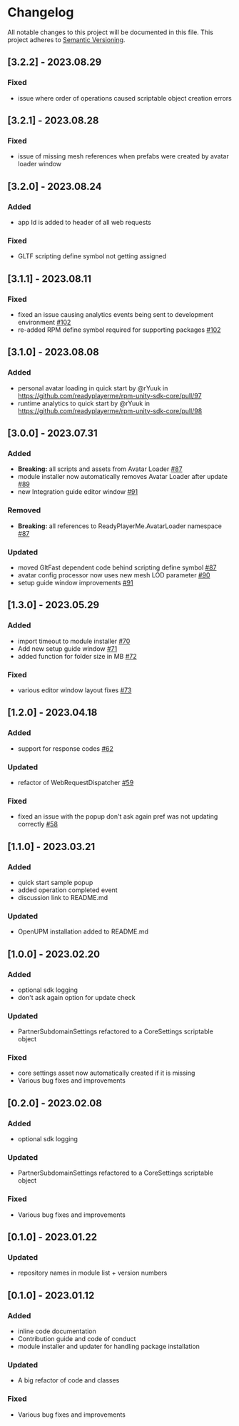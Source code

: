# Changelog

All notable changes to this project will be documented in this file.
This project adheres to [Semantic Versioning](http://semver.org/).

## [3.2.2] - 2023.08.29

### Fixed
- issue where order of operations caused scriptable object creation errors

## [3.2.1] - 2023.08.28

### Fixed
- issue of missing mesh references when prefabs were created by avatar loader window

## [3.2.0] - 2023.08.24

### Added
- app Id is added to header of all web requests

### Fixed
- GLTF scripting define symbol not getting assigned

## [3.1.1] - 2023.08.11

### Fixed
- fixed an issue causing analytics events being sent to development environment [#102](https://github.com/readyplayerme/rpm-unity-sdk-core/pull/102)
- re-added RPM define symbol required for supporting packages [#102](https://github.com/readyplayerme/rpm-unity-sdk-core/pull/102)

## [3.1.0] - 2023.08.08

### Added
* personal avatar loading in quick start by @rYuuk in https://github.com/readyplayerme/rpm-unity-sdk-core/pull/97
* runtime analytics to quick start by @rYuuk in https://github.com/readyplayerme/rpm-unity-sdk-core/pull/98

## [3.0.0] - 2023.07.31

### Added
- **Breaking:** all scripts and assets from Avatar Loader [#87](https://github.com/readyplayerme/rpm-unity-sdk-core/pull/87)
- module installer now automatically removes Avatar Loader after update [#89](https://github.com/readyplayerme/rpm-unity-sdk-core/pull/89)
- new Integration guide editor window [#91](https://github.com/readyplayerme/rpm-unity-sdk-core/pull/91)

### Removed
- **Breaking:** all references to ReadyPlayerMe.AvatarLoader namespace [#87](https://github.com/readyplayerme/rpm-unity-sdk-core/pull/87)

### Updated
- moved GltFast dependent code behind scripting define symbol [#87](https://github.com/readyplayerme/rpm-unity-sdk-core/pull/87) 
- avatar config processor now uses new mesh LOD parameter [#90](https://github.com/readyplayerme/rpm-unity-sdk-core/pull/90)
- setup guide window improvements [#91](https://github.com/readyplayerme/rpm-unity-sdk-core/pull/91)


## [1.3.0] - 2023.05.29

### Added
- import timeout to module installer [#70](https://github.com/readyplayerme/rpm-unity-sdk-core/pull/70)
- Add new setup guide window [#71](https://github.com/readyplayerme/rpm-unity-sdk-core/pull/71)
- added function for folder size in MB [#72](https://github.com/readyplayerme/rpm-unity-sdk-core/pull/72)

### Fixed
- various editor window layout fixes [#73](https://github.com/readyplayerme/rpm-unity-sdk-core/pull/73)

## [1.2.0] - 2023.04.18

### Added
- support for response codes [#62](https://github.com/readyplayerme/rpm-unity-sdk-core/pull/62)

### Updated
- refactor of WebRequestDispatcher [#59](https://github.com/readyplayerme/rpm-unity-sdk-core/pull/59)

### Fixed
- fixed an issue with the popup don't ask again pref was not updating correctly [#58](https://github.com/readyplayerme/rpm-unity-sdk-core/pull/58)

## [1.1.0] - 2023.03.21

### Added
- quick start sample popup
- added operation completed event
- discussion link to README.md

### Updated
- OpenUPM installation added to README.md

## [1.0.0] - 2023.02.20

### Added
- optional sdk logging
- don't ask again option for update check

### Updated
- PartnerSubdomainSettings refactored to a CoreSettings scriptable object

### Fixed
- core settings asset now automatically created if it is missing
- Various bug fixes and improvements

## [0.2.0] - 2023.02.08

### Added
- optional sdk logging

### Updated
- PartnerSubdomainSettings refactored to a CoreSettings scriptable object

### Fixed
- Various bug fixes and improvements

## [0.1.0] - 2023.01.22

### Updated
- repository names in module list + version numbers

## [0.1.0] - 2023.01.12

### Added
- inline code documentation
- Contribution guide and code of conduct
- module installer and updater for handling package installation

### Updated
- A big refactor of code and classes

### Fixed
- Various bug fixes and improvements
